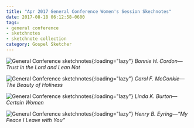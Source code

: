 ```yaml
---
title: "Apr 2017 General Conference Women's Session Skechnotes"
date: 2017-08-18 06:12:58-0600
tags:
- general conference
- sketchnotes
- sketchnote collection
category: Gospel Sketcher
---
```


![General Conference sketchnotes](https://media.bennorris.org/images/gospelsketcher/general-conference/apr-2017/general-conference-womens-cordon-sketchnote.jpg){:loading="lazy"}
_Bonnie H. Cordon—Trust in the Lord and Lean Not_

![General Conference sketchnotes](https://media.bennorris.org/images/gospelsketcher/general-conference/apr-2017/general-conference-womens-mcconkie-sketchnote.jpg){:loading="lazy"}
_Carol F. McConkie—The Beauty of Holiness_

![General Conference sketchnotes](https://media.bennorris.org/images/gospelsketcher/general-conference/apr-2017/general-conference-womens-burton-sketchnote.jpg){:loading="lazy"}
_Linda K. Burton—Certain Women_

![General Conference sketchnotes](https://media.bennorris.org/images/gospelsketcher/general-conference/apr-2017/general-conference-womens-eyring-sketchnote.jpg){:loading="lazy"}
_Henry B. Eyring—“My Peace I Leave with You”_
